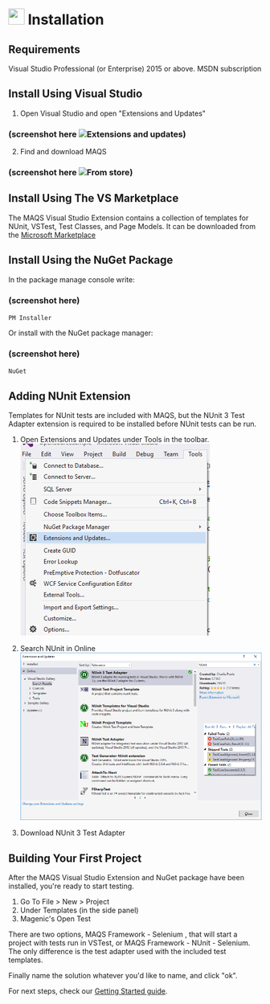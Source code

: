 # <img src="resources/maqslogo.ico" height="32" width="32"> Installation

## Requirements
Visual Studio Professional (or Enterprise) 2015 or above.
MSDN subscription

## Install Using Visual Studio
1. Open Visual Studio and open "Extensions and Updates"  

### (screenshot here ![Extensions and updates](resources/ExtensionsAndUpdates.PNG))

2. Find and download MAQS  

### (screenshot here ![From store](resources/FromStore.PNG))

## Install Using The VS Marketplace
The MAQS Visual Studio Extension contains a collection of templates for NUnit, VSTest, Test Classes, and Page Models.
It can be downloaded from the [Microsoft Marketplace](https://marketplace.visualstudio.com/items?itemName=vs-publisher-1465771.MAQSOpenFramework)

## Install Using the NuGet Package
In the package manage console write:

### (screenshot here)

```
PM Installer
```
Or install with the NuGet package manager:

### (screenshot here)

```
NuGet
```

## Adding NUnit Extension
Templates for NUnit tests are included with MAQS, but the NUnit 3 Test Adapter extension is required to be installed before NUnit tests can be run.

1. Open Extensions and Updates under Tools in the toolbar.  
![Extensions and Updates](resources/NUnitSetup1.png)  

2. Search NUnit in Online  
![Download NUnit](resources/NUnitSetup2.png)  
3. Download NUnit 3 Test Adapter

## Building Your First Project
After the MAQS Visual Studio Extension and NuGet package have been installed, you're ready to start testing.

1. Go To File > New > Project
2. Under Templates (in the side panel)
3. Magenic's Open Test

There are two options, MAQS Framework - Selenium , that will start a project with tests run in VSTest, or MAQS Framework - NUnit - Selenium.  The only difference is the test adapter used with the included test templates.

Finally name the solution whatever you'd like to name, and click "ok".

For next steps, check our [Getting Started guide](MAQS_4/Getting-Started.md).